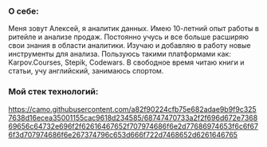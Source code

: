 
### О себе:
Меня зовут Алексей, я аналитик данных. Имею 10-летний опыт работы в ритейле и анализе продаж. 
Постоянно учусь и все больше расширяю свои знания в области аналитики. Изучаю и добавляю в работу новые инструменты для анализа.
Пользуюсь такими платформами как: Karpov.Courses, Stepik, Codewars.
В свободное время читаю книги и статьи, учу английский, занимаюсь спортом.

### Мой стек технологий:
https://camo.githubusercontent.com/a82f90224cfb75e682adae9b9f9c3257638d16ecea35001155cac9618d234585/68747470733a2f2f696d672e736869656c64732e696f2f62616467652f707974686f6e2d77686974653f6c6f676f3d707974686f6e267374796c653d666f722d7468652d6261646765
